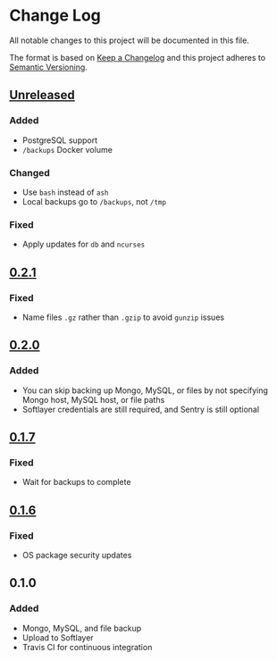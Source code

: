 # Change Log
All notable changes to this project will be documented in this file.

The format is based on [Keep a Changelog](http://keepachangelog.com/)
and this project adheres to [Semantic Versioning](http://semver.org/).

## [Unreleased][]
### Added
-   PostgreSQL support
-   `/backups` Docker volume

### Changed
-   Use `bash` instead of `ash`
-   Local backups go to `/backups`, not `/tmp`

### Fixed
-   Apply updates for `db` and `ncurses`

## [0.2.1][]
### Fixed
-   Name files `.gz` rather than `.gzip` to avoid `gunzip` issues

## [0.2.0][]
### Added
-   You can skip backing up Mongo, MySQL, or files by not specifying
    Mongo host, MySQL host, or file paths
-   Softlayer credentials are still required, and Sentry is still optional

## [0.1.7][]
### Fixed
-   Wait for backups to complete

## [0.1.6][]
### Fixed
-   OS package security updates

## 0.1.0
### Added
-   Mongo, MySQL, and file backup
-   Upload to Softlayer
-   Travis CI for continuous integration

[Unreleased]: https://github.ibm.com/bdu/gamora/compare/0.2.1...HEAD
[0.2.1]: https://github.ibm.com/bdu/gamora/compare/0.2.0...0.2.1
[0.2.0]: https://github.ibm.com/bdu/gamora/compare/0.1.7...0.2.0
[0.1.7]: https://github.ibm.com/bdu/gamora/compare/0.1.6...0.1.7
[0.1.6]: https://github.ibm.com/bdu/gamora/compare/0.1.0...0.1.6
